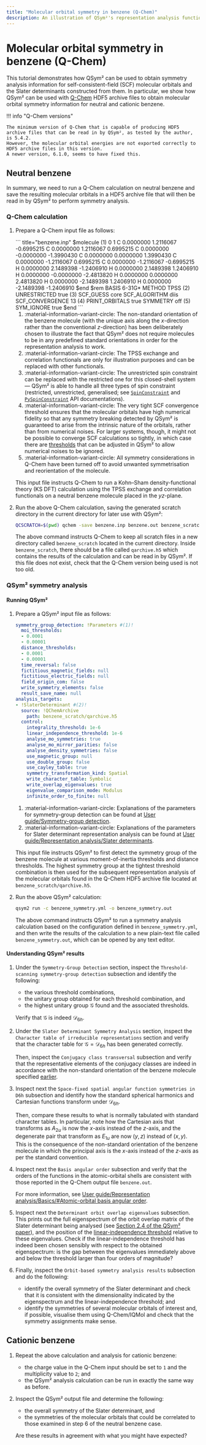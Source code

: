 ```yaml
---
title: "Molecular orbital symmetry in benzene (Q-Chem)"
description: An illustration of QSym²'s representation analysis functionalities via molecular orbitals in benzene
---
```


# Molecular orbital symmetry in benzene (Q-Chem)

This tutorial demonstrates how QSym² can be used to obtain symmetry analysis information for self-consistent-field (SCF) molecular orbitals and the Slater determinants constructed from them.
In particular, we show how QSym² can be used with [Q-Chem](https://www.q-chem.com/) HDF5 archive files to obtain molecular orbital symmetry information for neutral and cationic benzene.

!!! info "Q-Chem versions"

    The minimum version of Q-Chem that is capable of producing HDF5 archive files that can be read in by QSym², as tested by the author, is 5.4.2.
    However, the molecular orbital energies are not exported correctly to HDF5 archive files in this version.
    A newer version, 6.1.0, seems to have fixed this.


## Neutral benzene

In summary, we need to run a Q-Chem calculation on neutral benzene and save the resulting molecular orbitals in a HDF5 archive file that will then be read in by QSym² to perform symmetry analysis.

### Q-Chem calculation

1. Prepare a Q-Chem input file as follows:

    <div class="annotate" markdown>
    ``` title="benzene.inp"
    $molecule (1)
        0 1
        C    0.0000000    1.2116067   -0.6995215
        C    0.0000000    1.2116067    0.6995215
        C    0.0000000   -0.0000000   -1.3990430
        C    0.0000000    0.0000000    1.3990430
        C    0.0000000   -1.2116067    0.6995215
        C    0.0000000   -1.2116067   -0.6995215
        H    0.0000000    2.1489398   -1.2406910
        H    0.0000000    2.1489398    1.2406910
        H    0.0000000   -0.0000000   -2.4813820
        H    0.0000000    0.0000000    2.4813820
        H    0.0000000   -2.1489398    1.2406910
        H    0.0000000   -2.1489398   -1.2406910
    $end
    $rem
        BASIS 6-31G*
        METHOD TPSS (2)
        UNRESTRICTED true (3)
        SCF_GUESS core
        SCF_ALGORITHM diis
        SCF_CONVERGENCE 13 (4)
        PRINT_ORBITALS true
        SYMMETRY off (5)
        SYM_IGNORE true
    $end
    ```
    </div>

    1. :material-information-variant-circle: The non-standard orientation of the benzene molecule (with the unique axis along the $x$-direction rather than the conventional $z$-direction) has been deliberately chosen to illustrate the fact that QSym² does not require molecules to be in any predefined standard orientations in order for the representation analysis to work.
    2. :material-information-variant-circle: The TPSS exchange and correlation functionals are only for illustration purposes and can be replaced with other functionals.
    3. :material-information-variant-circle: The unrestricted spin constraint can be replaced with the restricted one for this closed-shell system &mdash; QSym² is able to handle all three types of spin constraint (restricted, unrestricted, generalised; see [`SpinConstraint`](https://qsym2.dev/api/qsym2/angmom/spinor_rotation_3d/enum.SpinConstraint.html) and [`PySpinConstraint`](https://qsym2.dev/api/qsym2/bindings/python/integrals/enum.PySpinConstraint.html) API documentations).
    4. :material-information-variant-circle: The very tight SCF convergence threshold ensures that the molecular orbitals have high numerical fidelity so that any symmetry breaking detected by QSym² is guaranteed to arise from the intrinsic nature of the orbitals, rather than from numerical noises. For larger systems, though, it might not be possible to converge SCF calculations so tightly, in which case there are [thresholds](../user-guide/representation-analysis/basics.md/#thresholds) that can be adjusted in QSym² to allow numerical noises to be ignored.
    5. :material-information-variant-circle: All symmetry considerations in Q-Chem have been turned off to avoid unwanted symmetrisation and reorientation of the molecule.
    
    This input file instructs Q-Chem to run a Kohn&ndash;Sham density-functional theory (KS DFT) calculation using the TPSS exchange and correlation functionals on a neutral benzene molecule placed in the $yz$-plane.

2. Run the above Q-Chem calculation, saving the generated scratch directory in the current directory for later use with QSym²:

    ``` bash
    QCSCRATCH=$(pwd) qchem -save benzene.inp benzene.out benzene_scratch
    ```

    The above command instructs Q-Chem to keep all scratch files in a new directory called `benzene_scratch` located in the current directory.
    Inside `benzene_scratch`, there should be a file called `qarchive.h5` which contains the results of the calculation and can be read in by QSym².
    If this file does not exist, check that the Q-Chem version being used is not too old.

### QSym² symmetry analysis

#### Running QSym²

1. Prepare a QSym² input file as follows:

    ```yaml title="benzene_symmetry.yml"
    symmetry_group_detection: !Parameters #(1)!
      moi_thresholds:
      - 0.0001
      - 0.00001
      distance_thresholds:
      - 0.0001
      - 0.00001
      time_reversal: false
      fictitious_magnetic_fields: null
      fictitious_electric_fields: null
      field_origin_com: false
      write_symmetry_elements: false
      result_save_name: null
    analysis_targets:
    - !SlaterDeterminant #(2)!
      source: !QChemArchive
        path: benzene_scratch/qarchive.h5
      control:
        integrality_threshold: 1e-6
        linear_independence_threshold: 1e-6
        analyse_mo_symmetries: true
        analyse_mo_mirror_parities: false
        analyse_density_symmetries: false
        use_magnetic_group: null
        use_double_group: false
        use_cayley_table: true
        symmetry_transformation_kind: Spatial
        write_character_table: Symbolic
        write_overlap_eigenvalues: true
        eigenvalue_comparison_mode: Modulus
        infinite_order_to_finite: null
    ```

    1. :material-information-variant-circle: Explanations of the parameters for symmetry-group detection can be found at [User guide/Symmetry-group detection](../user-guide/symmetry-group-detection.md).
    2. :material-information-variant-circle: Explanations of the parameters for Slater determinant representation analysis can be found at [User guide/Representation analysis/Slater determinants](../user-guide/representation-analysis/slater-determinants.md).

    This input file instructs QSym² to first detect the symmetry group of the benzene molecule at various moment-of-inertia thresholds and distance thresholds.
    The highest symmetry group at the tightest threshold combination is then used for the subsequent representation analysis of the molecular orbitals found in the Q-Chem HDF5 archive file located at `benzene_scratch/qarchive.h5`.

2. Run the above QSym² calculation:

    ```bash
    qsym2 run -c benzene_symmetry.yml -o benzene_symmetry.out
    ```

    The above command instructs QSym² to run a symmetry analysis calculation based on the configuration defined in `benzene_symmetry.yml`, and then write the results of the calculation to a new plain-text file called `benzene_symmetry.out`, which can be opened by any text editor.


#### Understanding QSym² results

1. Under the `Symmetry-Group Detection` section, inspect the `Threshold-scanning symmetry-group detection` subsection and identify the following:

    - the various threshold combinations,
    - the unitary group obtained for each threshold combination, and
    - the highest unitary group $\mathcal{G}$ found and the associated thresholds.

    Verify that $\mathcal{G}$ is indeed $\mathcal{D}_{6h}$.

2. Under the `Slater Determinant Symmetry Analysis` section, inspect the `Character table of irreducible representations` section and verify that the character table for $\mathcal{G} = \mathcal{D}_{6h}$ has been generated correctly.

    Then, inspect the `Conjugacy class transversal` subsection and verify that the representative elements of the conjugacy classes are indeed in accordance with the non-standard orientation of the benzene molecule specified [earlier](#q-chem-calculation).

3. Inspect next the `Space-fixed spatial angular function symmetries in D6h` subsection and identify how the standard spherical harmonics and Cartesian functions transform under $\mathcal{D}_{6h}$.

    Then, compare these results to what is normally tabulated with standard character tables.
    In particular, note how the Cartesian axis that transforms as $A_{2u}$ is now the $x$-axis instead of the $z$-axis, and the degenerate pair that transform as $E_{1u}$ are now $(y, z)$ instead of $(x, y)$. This is the consequence of the non-standard orientation of the benzene molecule in which the principal axis is the $x$-axis instead of the $z$-axis as per the standard convention.

4. Inspect next the `Basis angular order` subsection and verify that the orders of the functions in the atomic-orbital shells are consistent with those reported in the Q-Chem output file `benzene.out`.

    For more information, see [User guide/Representation analysis/Basics/#Atomic-orbital basis angular order](../user-guide/representation-analysis/basics.md/#atomic-orbital-basis-angular-order).

5. Inspect next the `Determinant orbit overlap eigenvalues` subsection.
This prints out the full eigenspectrum of the orbit overlap matrix of the Slater determinant being analysed (see [Section 2.4 of the QSym² paper](../about/authorship.md#publications)), and the position of the [linear-independence threshold](../user-guide/representation-analysis/basics.md/#linear-independence-threshold) relative to these eigenvalues.
Check if the linear-independence threshold has indeed been chosen sensibly with respect to the obtained eigenspectrum: is the gap between the eigenvalues immediately above and below the threshold larger than four orders of magnitude?

6. Finally, inspect the `Orbit-based symmetry analysis results` subsection and do the following:

    - identify the overall symmetry of the Slater determinant and check that it is consistent with the dimensionality indicated by the eigenspectrum and the linear-independence threshold; and
    - identify the symmetries of several molecular orbitals of interest and, if possible, visualise them using Q-Chem/IQMol and check that the symmetry assignments make sense.


## Cationic benzene

1. Repeat the above calculation and analysis for cationic benzene:

    - the charge value in the Q-Chem input should be set to `1` and the multiplicity value to `2`; and
    - the QSym² analysis calculation can be run in exactly the same way as before.

2. Inspect the QSym² output file and determine the following:

    - the overall symmetry of the Slater determinant, and
    - the symmetries of the molecular orbitals that could be correlated to those examined in step 6 of the neutral benzene case.

    Are these results in agreement with what you might have expected?
